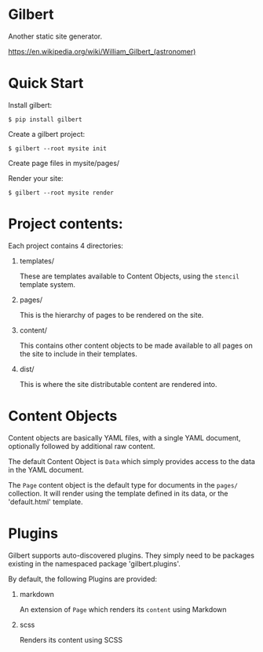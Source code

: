 # Gilbert

Another static site generator.

https://en.wikipedia.org/wiki/William_Gilbert_(astronomer)


# Quick Start

Install gilbert:

    $ pip install gilbert

Create a gilbert project:

    $ gilbert --root mysite init

Create page files in mysite/pages/

Render your site:

    $ gilbert --root mysite render


# Project contents:

Each project contains 4 directories:

1. templates/

   These are templates available to Content Objects, using the `stencil` template system.

2. pages/

   This is the hierarchy of pages to be rendered on the site.

3. content/

   This contains other content objects to be made available to all pages on the site to include in their templates.

4. dist/

   This is where the site distributable content are rendered into.


# Content Objects

Content objects are basically YAML files, with a single YAML document, optionally followed by additional raw content.

The default Content Object is `Data` which simply provides access to the data in the YAML document.

The `Page` content object is the default type for documents in the `pages/` collection. It will render using the template defined in its data, or the 'default.html' template.


# Plugins

Gilbert supports auto-discovered plugins. They simply need to be packages existing in the namespaced package 'gilbert.plugins'.

By default, the following Plugins are provided:

1. markdown

   An extension of `Page` which renders its `content` using Markdown

2. scss

   Renders its content using SCSS
